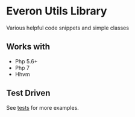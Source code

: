 # Everon Utils Library
Various helpful code snippets and simple classes

## Works with
* Php 5.6+
* Php 7
* Hhvm

## Test Driven
See [tests](https://github.com/oliwierptak/everon-utils/blob/development/tests/unit/) for more examples.

